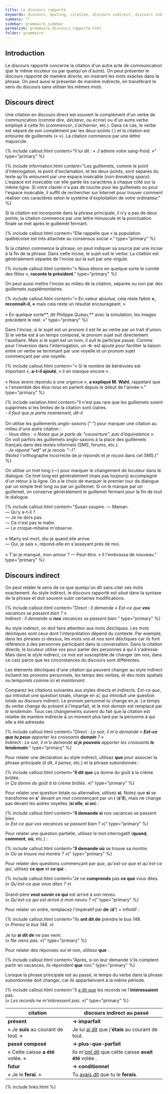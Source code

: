 ```yaml
---
title: Le discours rapporté
keywords: discours, quoting, citation, discours indirect, discours indirect, discours rapporté
summary: ""
sidebar: grammaire_sidebar
permalink: grammaire_discours_rapporté.html
folder: grammaire
---
```


## Introduction

Le discours rapporté concerne la citation d'un autre acte de communication (par le même locuteur ou par quelqu'un d'autre). On peut présenter le discours rapporté de manière directe, en insérant les mots exactes dans la phrase. On peut aussi le présenter de manière indirecte, en transférant le sens du discours sans utiliser les mêmes mots.

## Discours direct

Une citation en discours direct est souvent le <a data-toggle="tooltip" data-original-title="{{site.data.glossary.complement}}">complément</a> d'un <a data-toggle="tooltip" data-original-title="{{site.data.glossary.verbe}}">verbe</a> de communication (comme *dire*, *déclarer*, ou *écrire*) ou d'un autre verbe employé à cette fin (*commencer*, *s'acharner*, etc.). Dans ce cas, le verbe est séparé de son complément par les deux-points (:) et la citation est entourée de guillemets («&nbsp;»). La citation commence par une lettre majuscule.

{% include callout.html content="Il lui dit : «&nbsp;J'admire votre sang-froid.&nbsp;»" type="primary" %}

{% include information.html content="Les guillemets, comme le point d'interrogation, le point d'exclamation, et les deux-points, sont séparés du texte qu'ils entourent par une espace insécable (*non-breaking space*). L'espace est *insécable* car elle garde les caractères à chaque côté sur la même ligne. Si votre clavier n'a pas de touche pour les guillemets ou pour l'espace insécable, il suffit de rechercher sur Internet pour trouver comment réaliser ces caractères selon le système d'exploitation de votre ordinateur." %}

Si la citation est incorporée dans la <a data-toggle="tooltip" data-original-title="{{site.data.glossary.phrase-principale}}">phrase principale</a>, il n'y a pas de deux points, la citation commence par une lettre minuscule et la ponctuation finale se met après le guillemet fermant.

{% include callout.html content="Elle rappelle que «&nbsp;la population québécoise est très attachée au consensus social&nbsp;»." type="primary" %}

Si la citation commence la phrase, on peut indiquer sa source par une incise à la fin de la phrase. Dans cette incise, le <a data-toggle="tooltip" data-original-title="{{site.data.glossary.sujet}}">sujet</a> suit le verbe. La citation est généralement séparée de l'incise qui la suit par une virgule.

{% include callout.html content="«&nbsp;Nous étions en quelque sorte le comité des fêtes&nbsp;», **raconte le président**." type="primary" %}

On peut aussi mettre l'incise au milieu de la citation, séparée ou non par des guillemets supplémentaires.

{% include callout.html content="«&nbsp;En valeur absolue, cela reste faible&nbsp;**», reconnaît-il, «**&nbsp;mais cela reste un résultat encourageant.&nbsp;»<br/><br/>«&nbsp;En quelque sorte**, dit Philippe Quéau,** avec la simulation, les images précèdent le réel.&nbsp;»" type="primary" %}

Dans l'incise, si le sujet est un <a data-toggle="tooltip" data-original-title="{{site.data.glossary.pronom}}">pronom</a> il est lié au verbe par un trait d'union. Si le verbe est à un <a data-toggle="tooltip" data-original-title="{{site.data.glossary.temps-compose}}">temps composé</a>, le pronom sujet suit directement l'<a data-toggle="tooltip" data-original-title="{{site.data.glossary.auxiliaire}}">auxiliaire</a>. Mais si le sujet est un <a data-toggle="tooltip" data-original-title="{{site.data.glossary.nom}}">nom</a>, il suit le <a data-toggle="tooltip" data-original-title="{{site.data.glossary.participe-passe}}">participe passé</a>. Comme pour l'inversion dans l'interrogation, un **-t-** est ajouté pour faciliter la liaison entre un verbe se terminant par une voyelle et un pronom sujet commençant par une voyelle.

{% include callout.html content="«&nbsp;Si le nombre de bénévoles est important&nbsp;», **a-t-il ajouté**, «&nbsp;il en manque encore&nbsp;».<br/><br/>«&nbsp;Nous avons répondu à une urgence&nbsp;», **a expliqué M. Wahl**, rappelant que «&nbsp;l'ensemble des élus nous en parlent depuis le début de l'année&nbsp;»." type="primary" %}

{% include variation.html content="Il n'est pas rare que les guillemets soient supprimés si les limites de la citation sont claires.<br/>- *Il faut que je parte maintenant, dit-il.*<br/><br/>On utilise les guillements *anglo-saxons* (\" &#8221;) pour marquer une citation au milieu d'une autre citation&nbsp;:<br/>*- Vous dites&nbsp;: «&nbsp;Notez que je parle de \"couverture\", pas d'équivalence&nbsp;».*<br/>On voit parfois les guillemets anglo-saxons à la place des guillemets français dans des textes informels (SMS, forums, etc.).<br/>- *Je répond \"wtf\" et je recois \":-)\".*<br/>(Notez l'orthographe incorrecte de *je réponds* et *je reçois* dans cet SMS.)" %}

On utilise un tiret long (—) pour marquer le changement de locuteur dans le dialogue. Ce tiret long est généralement (mais pas toujours) accompagné d'un retour à la ligne. On a le choix de marquer le premier tour de dialogue par un simple tiret long ou par un guillemet. Si on le marque par un guillemet, on conserve généralement le guillemet fermant pour la fin de tout le dialogue.

{% include callout.html content="Susan soupire. — Maman.<br/>— Qu'y a-t-il&nbsp;?<br/>— Je ne dors pas.<br/>— Ce n'est pas le matin.<br/>— Le croque-mitaine m'observe.<br/><br/>«&nbsp;Marty est mort, dis-je quand elle arrive.<br/>— Oui, je sais&nbsp;», répond-elle en s'asseyant près de moi.<br/><br/>«&nbsp;T'ai-je manqué, mon amour&nbsp;? — Peut-être.&nbsp;» Il l'embrassa de nouveau." type="primary" %}

## Discours indirect

On peut relater le sens de ce que quelqu'un dit sans citer ses mots exactement. Au style indirect, le discours rapporté est situé dans la syntaxe de la phrase et doit souvent subir certaines modifications.

{% include callout.html content="Direct : *Il demande «&nbsp;Est-ce que **vos** vacances se passent bien&nbsp;?&nbsp;»*<br/>Indirect : *Il demande si **nos** vacances se passent bien.*" type="primary" %}

Au style indirect, on doit faire attention aux mots *déictiques*. Les mots déictiques sont ceux dont l'interprétation dépend du contexte. Par exemple, dans les phrases ci-dessus, les mots *vos* et *nos* sont déictiques car ils font référence à des personnes participant dans la conversation. Dans la citation directe, le locuteur utilise *vos* pour parler des personnes à qui il s'adresse. Mais dans le style indirect, ce mot est susceptible de changer (en *nos*, dans ce cas) parce que les circonstances du discours sont différentes.

Les éléments déictiques d'une citation qui peuvent changer au style indirect incluent les pronoms personnels, les temps des verbes, et des mots spatials ou temporels comme *ici* et *maintenant*.

Comparez les citations suivantes aux styles directs et indirects. *Est-ce que*, qui introduit une question totale, change en *si*, qui introduit une question totale au discours indirect. Le pronom personnel *tu* change en *je*. Le temps du verbe change du présent à l'<a data-toggle="tooltip" data-original-title="{{site.data.glossary.imparfait}}">imparfait</a>, et le mot *demain* est remplacé par *le lendemain*. Tous ces changements suivent du fait que la citation est relatée de manière indirecte à un moment plus tard par la personne à qui elle a été adressée.

{% include callout.html content="Direct : *Le soir, il m'a demandé «&nbsp;**Est-ce que tu peux** apporter les croissants **demain**&nbsp;?&nbsp;»*<br/>Indirect : *Le soir, il m'a demandé **si je pouvais** apporter les croissants **le lendemain**.*" type="primary" %}

Pour relater une déclaration au style indirect, utilisez **que** pour associer la phrase principale (*il dit*, *il pense*, etc.) et la <a data-toggle="tooltip" data-original-title="{{site.data.glossary.phrase-subordonnee}}">phrase subordonnée</a>&nbsp;:

{% include callout.html content="**Il dit que** ça donne du goût à la crème brûlée.<br/>(*«&nbsp;Ça donne du goût à la crème brûlée.&nbsp;»*)" type="primary" %}

Pour relater une question totale ou alternative, utilisez **si**. Notez que **si** se transforme en **s'** devant un mot commençant par un **i** (**s'il**), mais ne change pas devant les autres voyelles (**si elle**, **si on**)&nbsp;:

{% include callout.html content="**Il demande si** nos vacances se passent bien.<br/>(*«&nbsp;Est-ce que vos vacances se passent bien&nbsp;?&nbsp;»*)" type="primary" %}

Pour relater une question partielle, utilisez le mot interrogatif (**quand**, **comment**, **où**, etc.)&nbsp;:

{% include callout.html content="**Il demande où** se trouve sa montre.<br/>(*«&nbsp;Où se trouve ma montre&nbsp;?&nbsp;»*)" type="primary" %}

Pour relater des questions commençant par *que*, *qu'est-ce que* et *qu'est-ce qui*, utilisez **ce que** et **ce qui**&nbsp;:

{% include callout.html content="Je ne **comprends** pas **ce que** vous dites.<br/>(*«&nbsp;Qu'est-ce que vous dites&nbsp;?&nbsp;»*)<br/><br/>Grand-père **veut savoir ce qui** est arrivé à son neveu.<br/>(*«&nbsp;Qu'est-ce qui est arrivé à mon neveu&nbsp;?&nbsp;»*)" type="primary" %}

Pour relater un ordre, remplacez l'<a data-toggle="tooltip" data-original-title="{{site.data.glossary.imperatif}}">impératif</a> par **de** (**d'**) + <a data-toggle="tooltip" data-original-title="{{site.data.glossary.infinitif}}">infinitif</a>&nbsp;:

{% include callout.html content="Ils **ont dit de** prendre le bus 148.<br/>(*«&nbsp;Prenez le bus 148.&nbsp;»*)<br/><br/>Je lui **ai dit de** ne pas venir.<br/>(*«&nbsp;Ne viens pas.&nbsp;»*)" type="primary" %}

Pour relater des réponses *oui* et *non*, utilisez **que**&nbsp;:

{% include callout.html content="Après, si on leur demande s'ils comptent partir en vacances, ils répondent **que** non." type="primary" %}

Lorsque la phrase principale est au passé, le temps du verbe dans la phrase subordonnée doit changer, car ils appartiennent à la même période.

{% include callout.html content="Il <ins>a dit que</ins> les records ne l'**intéressaient** pas.<br/>(*«&nbsp;Les records ne m'intéressent pas.&nbsp;»*)" type="primary" %}

| citation | discours indirect au passé |
|---|---|
| **présent** | **→ imparfait** |
| «&nbsp;Je **suis** au courant de tout.&nbsp;» | Je lui <ins>ai dit</ins> que j'**étais** au courant de tout. |
| **passé composé** | **→ plus-que-parfait** |
| «&nbsp;Cette caisse **a été** volée.&nbsp;» | Ils m'<ins>ont dit</ins> que cette caisse **avait été** volée . |
| **futur** | **→ conditionnel** |
| «&nbsp;Je le **ferai**.&nbsp;» | Tu <ins>avais dit</ins> que tu le **ferais**. |

{% include links.html %}
